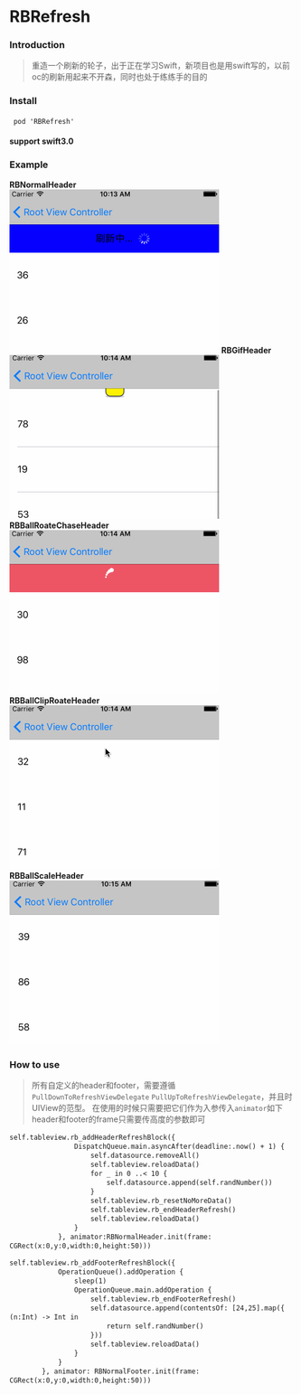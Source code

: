# RBRefresh

###  Introduction
> 重造一个刷新的轮子，出于正在学习Swift，新项目也是用swift写的，以前oc的刷新用起来不开森，同时也处于练练手的目的

### Install
` pod 'RBRefresh'`
#### support swift3.0
### Example

**RBNormalHeader**<br />
![](https://github.com/LinkRober/RBRefresh/blob/master/images/RBRefresh1.gif)
**RBGifHeader**<br />
![](https://github.com/LinkRober/RBRefresh/blob/master/images/RBRefresh2.gif)
**RBBallRoateChaseHeader**<br />
![](https://github.com/LinkRober/RBRefresh/blob/master/images/RBRefresh3.gif)
**RBBallClipRoateHeader**<br />
![](https://github.com/LinkRober/RBRefresh/blob/master/images/RBRefresh4.gif)
**RBBallScaleHeader**<br />
![](https://github.com/LinkRober/RBRefresh/blob/master/images/RBRefresh5.gif)

###  How to use
>所有自定义的header和footer，需要遵循 `PullDownToRefreshViewDelegate` `PullUpToRefreshViewDelegate`，并且时UIView的范型。
>在使用的时候只需要把它们作为入参传入`animator`如下
>header和footer的frame只需要传高度的参数即可

```
self.tableview.rb_addHeaderRefreshBlock({
                DispatchQueue.main.asyncAfter(deadline:.now() + 1) {
                    self.datasource.removeAll()
                    self.tableview.reloadData()
                    for _ in 0 ..< 10 {
                        self.datasource.append(self.randNumber())
                    }
                    self.tableview.rb_resetNoMoreData()
                    self.tableview.rb_endHeaderRefresh()
                    self.tableview.reloadData()
                }
            }, animator:RBNormalHeader.init(frame: CGRect(x:0,y:0,width:0,height:50)))
```
```
self.tableview.rb_addFooterRefreshBlock({
            OperationQueue().addOperation {
                sleep(1)
                OperationQueue.main.addOperation {
                    self.tableview.rb_endFooterRefresh()
                    self.datasource.append(contentsOf: [24,25].map({ (n:Int) -> Int in
                        return self.randNumber()
                    }))
                    self.tableview.reloadData()
                }
            }
        }, animator: RBNormalFooter.init(frame: CGRect(x:0,y:0,width:0,height:50)))

```

